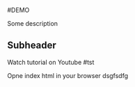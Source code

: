 #DEMO

Some description

## Subheader

Watch tutorial on Youtube
#tst

Opne index html in your browser
dsgfsdfg
